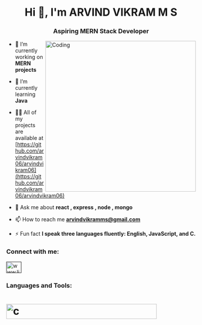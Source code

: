 
<h1 align="center">Hi 👋, I'm ARVIND VIKRAM M S</h1>
<h3 align="center">Aspiring MERN Stack Developer</h3>
<img align="right" alt="Coding" width="400" src="https://camo.githubusercontent.com/c1dcb74cc1c1835b1d716f5051499a2814c683c806b15f04b0eba492863703e9/68747470733a2f2f63646e2e6472696262626c652e636f6d2f75736572732f3733303730332f73637265656e73686f74732f363538313234332f6176656e746f2e676966">

- 🔭 I’m currently working on **MERN projects**

- 🌱 I’m currently learning **Java**

- 👨‍💻 All of my projects are available at [https://github.com/arvindvikram06/arvindvikram06](https://github.com/arvindvikram06/arvindvikram06)

- 💬 Ask me about **react , express , node , mongo**

- 📫 How to reach me **arvindvikramms@gmail.com**

- ⚡ Fun fact **I speak three languages fluently: English, JavaScript, and C.**

<h3 align="left">Connect with me:</h3>
<p align="left">
  <a href="" target="blank"><img align="center" src="https://skillicons.dev/icons?i=linkedin" alt="www.linkedin.com/in/m-s-arvind-vikram-809101272" height="30" width="40" /></a>
</p>

<h3 align="left">Languages and Tools:</h3>
<h1 align="left">  <img src="https://skillicons.dev/icons?i=react,express,nodejs,mongodb,mysql,php,javascript,html,css,tailwind,java,c,figma&theme=light" alt="c" width="400" height="40"/>   </h1>

